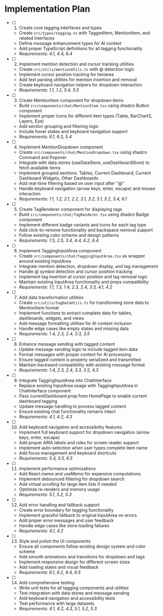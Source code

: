 # Implementation Plan

- [ ] 1. Create core tagging interfaces and types
  - Create `src/types/tagging.ts` with TaggedItem, MentionItem, and related interfaces
  - Define message enhancement types for AI context
  - Add proper TypeScript definitions for all tagging functionality
  - _Requirements: 4.1, 4.4, 6.4_

- [ ] 2. Implement mention detection and cursor tracking utilities
  - Create `src/utils/mentionUtils.ts` with @ detection logic
  - Implement cursor position tracking for textarea
  - Add text parsing utilities for mention insertion and removal
  - Create keyboard navigation helpers for dropdown interaction
  - _Requirements: 1.1, 1.2, 5.4, 5.5_

- [ ] 3. Create MentionItem component for dropdown items
  - Build `src/components/chat/MentionItem.tsx` using shadcn Button component
  - Implement proper icons for different item types (Table, BarChart3, Layers, Eye)
  - Add section grouping and filtering logic
  - Include hover states and keyboard navigation support
  - _Requirements: 6.1, 6.3, 5.4_

- [ ] 4. Implement MentionDropdown component
  - Create `src/components/chat/MentionDropdown.tsx` using shadcn Command and Popover
  - Integrate with data stores (useDataStore, useDashboardStore) to fetch available items
  - Implement grouped sections: Tables, Current Dashboard, Current Dashboard Widgets, Other Dashboards
  - Add real-time filtering based on user input after "@"
  - Handle keyboard navigation (arrow keys, enter, escape) and mouse interaction
  - _Requirements: 1.1, 1.2, 2.1, 2.2, 3.1, 3.2, 5.1, 5.2, 5.4, 6.1_

- [ ] 5. Create TagRenderer component for displaying tags
  - Build `src/components/chat/TagRenderer.tsx` using shadcn Badge component
  - Implement different badge variants and icons for each tag type
  - Add click-to-remove functionality and backspace removal support
  - Follow existing color scheme and design patterns
  - _Requirements: 1.5, 2.5, 3.4, 4.4, 6.2, 6.4_

- [ ] 6. Implement TaggingInputArea component
  - Create `src/components/chat/TaggingInputArea.tsx` as wrapper around existing InputArea
  - Integrate mention detection, dropdown display, and tag management
  - Handle @ symbol detection and cursor position tracking
  - Implement tag insertion at cursor position and tag removal logic
  - Maintain existing InputArea functionality and props compatibility
  - _Requirements: 1.1, 1.3, 1.4, 2.3, 2.4, 3.3, 4.1, 4.2_

- [ ] 7. Add data transformation utilities
  - Create `src/utils/tagDataUtils.ts` for transforming store data to MentionItem format
  - Implement functions to extract complete data for tables, dashboards, widgets, and views
  - Add message formatting utilities for AI context inclusion
  - Handle edge cases like empty states and missing data
  - _Requirements: 1.4, 2.3, 2.4, 3.3, 3.5_

- [ ] 8. Enhance message sending with tagged content
  - Update message sending logic to include tagged item data
  - Format messages with proper context for AI processing
  - Ensure tagged content is properly serialized and transmitted
  - Maintain backward compatibility with existing message format
  - _Requirements: 1.4, 2.3, 2.4, 3.3, 3.5, 4.3_

- [ ] 9. Integrate TaggingInputArea into ChatInterface
  - Replace existing InputArea usage with TaggingInputArea in ChatInterface component
  - Pass currentDashboard prop from HomePage to enable current dashboard tagging
  - Update message handling to process tagged content
  - Ensure existing chat functionality remains intact
  - _Requirements: 4.1, 4.2, 4.3_

- [ ] 10. Add keyboard navigation and accessibility features
  - Implement full keyboard support for dropdown navigation (arrow keys, enter, escape)
  - Add proper ARIA labels and roles for screen reader support
  - Implement auto-selection when user types complete item name
  - Add focus management and keyboard shortcuts
  - _Requirements: 5.4, 5.5, 6.5_

- [ ] 11. Implement performance optimizations
  - Add React.memo and useMemo for expensive computations
  - Implement debounced filtering for dropdown search
  - Add virtual scrolling for large item lists if needed
  - Optimize re-renders and memory usage
  - _Requirements: 5.1, 5.2, 5.3_

- [ ] 12. Add error handling and fallback support
  - Create error boundary for tagging functionality
  - Implement graceful fallback to original InputArea on errors
  - Add proper error messages and user feedback
  - Handle edge cases like store loading failures
  - _Requirements: 4.1, 4.2_

- [ ] 13. Style and polish the UI components
  - Ensure all components follow existing design system and color scheme
  - Add smooth animations and transitions for dropdown and tags
  - Implement responsive design for different screen sizes
  - Add loading states and visual feedback
  - _Requirements: 6.1, 6.2, 6.4, 6.5_

- [ ] 14. Add comprehensive testing
  - Write unit tests for all tagging components and utilities
  - Test integration with data stores and message sending
  - Add keyboard navigation and accessibility tests
  - Test performance with large datasets
  - _Requirements: 4.1, 4.2, 4.3, 5.1, 5.2, 5.3_